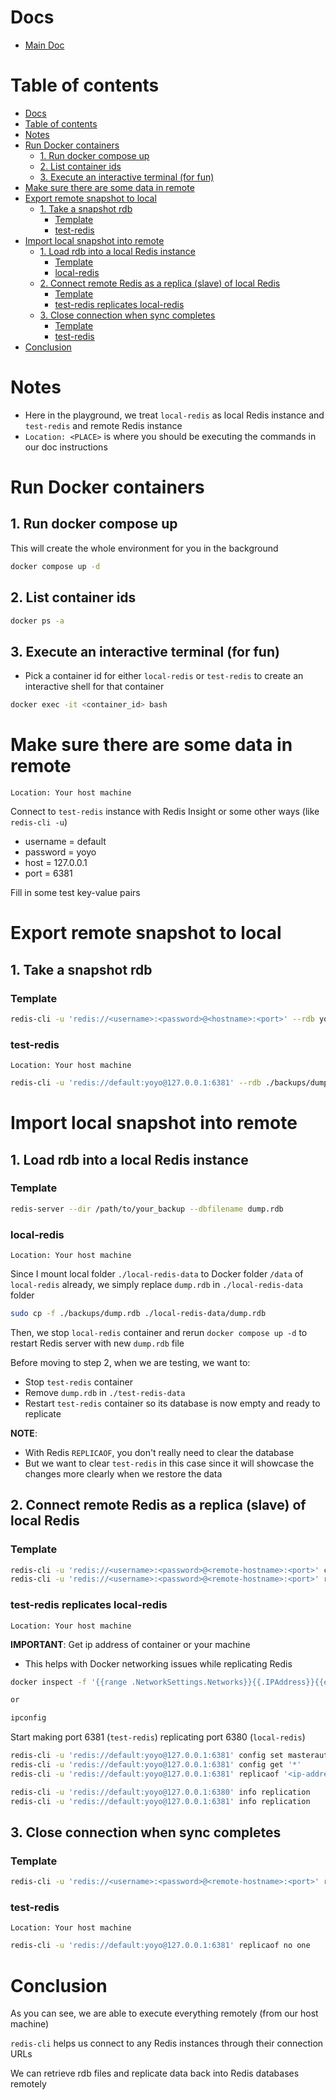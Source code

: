 # Docs

- [Main Doc](../README.md)

# Table of contents

- [Docs](#docs)
- [Table of contents](#table-of-contents)
- [Notes](#notes)
- [Run Docker containers](#run-docker-containers)
  - [1. Run docker compose up](#1-run-docker-compose-up)
  - [2. List container ids](#2-list-container-ids)
  - [3. Execute an interactive terminal (for fun)](#3-execute-an-interactive-terminal-for-fun)
- [Make sure there are some data in remote](#make-sure-there-are-some-data-in-remote)
- [Export remote snapshot to local](#export-remote-snapshot-to-local)
  - [1. Take a snapshot rdb](#1-take-a-snapshot-rdb)
    - [Template](#template)
    - [test-redis](#test-redis)
- [Import local snapshot into remote](#import-local-snapshot-into-remote)
  - [1. Load rdb into a local Redis instance](#1-load-rdb-into-a-local-redis-instance)
    - [Template](#template-1)
    - [local-redis](#local-redis)
  - [2. Connect remote Redis as a replica (slave) of local Redis](#2-connect-remote-redis-as-a-replica-slave-of-local-redis)
    - [Template](#template-2)
    - [test-redis replicates local-redis](#test-redis-replicates-local-redis)
  - [3. Close connection when sync completes](#3-close-connection-when-sync-completes)
    - [Template](#template-3)
    - [test-redis](#test-redis-1)
- [Conclusion](#conclusion)

# Notes

- Here in the playground, we treat `local-redis` as local Redis instance and `test-redis` and remote Redis instance
- `Location: <PLACE>` is where you should be executing the commands in our doc instructions

# Run Docker containers

## 1. Run docker compose up

This will create the whole environment for you in the background

```zsh
docker compose up -d
```

## 2. List container ids

```zsh
docker ps -a
```

## 3. Execute an interactive terminal (for fun)

- Pick a container id for either `local-redis` or `test-redis` to create an interactive shell for that container

```zsh
docker exec -it <container_id> bash
```

# Make sure there are some data in remote

`Location: Your host machine`

Connect to `test-redis` instance with Redis Insight or some other ways (like `redis-cli -u`)

- username = default
- password = yoyo
- host = 127.0.0.1
- port = 6381

Fill in some test key-value pairs

# Export remote snapshot to local

## 1. Take a snapshot rdb

### Template

```zsh
redis-cli -u 'redis://<username>:<password>@<hostname>:<port>' --rdb your_backup.rdb
```

### test-redis

`Location: Your host machine`

```zsh
redis-cli -u 'redis://default:yoyo@127.0.0.1:6381' --rdb ./backups/dump.rdb
```

# Import local snapshot into remote

## 1. Load rdb into a local Redis instance

### Template

```zsh
redis-server --dir /path/to/your_backup --dbfilename dump.rdb
```

### local-redis

`Location: Your host machine`

Since I mount local folder `./local-redis-data` to Docker folder `/data` of `local-redis` already, we simply replace `dump.rdb` in `./local-redis-data` folder

```zsh
sudo cp -f ./backups/dump.rdb ./local-redis-data/dump.rdb
```

Then, we stop `local-redis` container and rerun `docker compose up -d` to restart Redis server with new `dump.rdb` file

Before moving to step 2, when we are testing, we want to:

- Stop `test-redis` container
- Remove `dump.rdb` in `./test-redis-data`
- Restart `test-redis` container so its database is now empty and ready to replicate

**NOTE**:

- With Redis `REPLICAOF`, you don't really need to clear the database
- But we want to clear `test-redis` in this case since it will showcase the changes more clearly when we restore the data

## 2. Connect remote Redis as a replica (slave) of local Redis

### Template

```zsh
redis-cli -u 'redis://<username>:<password>@<remote-hostname>:<port>' config set masterauth <password>
redis-cli -u 'redis://<username>:<password>@<remote-hostname>:<port>' replicaof <your-local-ip> <your-local-port>
```

### test-redis replicates local-redis

`Location: Your host machine`

**IMPORTANT**: Get ip address of container or your machine

- This helps with Docker networking issues while replicating Redis

```zsh
docker inspect -f '{{range .NetworkSettings.Networks}}{{.IPAddress}}{{end}}' redis-backup-local-redis-1

or

ipconfig
```

Start making port 6381 (`test-redis`) replicating port 6380 (`local-redis`)

```zsh
redis-cli -u 'redis://default:yoyo@127.0.0.1:6381' config set masterauth yoyo
redis-cli -u 'redis://default:yoyo@127.0.0.1:6381' config get '*'
redis-cli -u 'redis://default:yoyo@127.0.0.1:6381' replicaof '<ip-address>' '6380'

redis-cli -u 'redis://default:yoyo@127.0.0.1:6380' info replication
redis-cli -u 'redis://default:yoyo@127.0.0.1:6381' info replication
```

## 3. Close connection when sync completes

### Template

```zsh
redis-cli -u 'redis://<username>:<password>@<remote-hostname>:<port>' replicaof no one
```

### test-redis

`Location: Your host machine`

```zsh
redis-cli -u 'redis://default:yoyo@127.0.0.1:6381' replicaof no one
```

# Conclusion

As you can see, we are able to execute everything remotely (from our host machine)

`redis-cli` helps us connect to any Redis instances through their connection URLs

We can retrieve rdb files and replicate data back into Redis databases remotely
